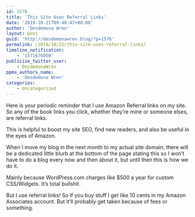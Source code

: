 ```yaml
---
id: 1576
title: 'This Site Uses Referral Links'
date: '2019-10-21T09:40:47+00:00'
author: 'Desdemona Wren'
layout: post
guid: 'http://desdemonawren.blog/?p=1576'
permalink: /2019/10/21/this-site-uses-referral-links/
timeline_notification:
    - '1571676050'
publicize_twitter_user:
    - DesdemonaWren
ppma_authors_name:
    - 'Desdemona Wren'
categories:
    - Uncategorized
---
```


Here is your periodic reminder that I use Amazon Referral links on my site. So any of the book links you click, whether they’re mine or someone elses, are referral links.

This is helpful to boost my site SEO, find new readers, and also be useful in the eyes of Amazon.

When I move my blog in the next month to my actual site domain, there will be a dedicated little blurb at the bottom of the page stating this so I won’t have to do a blog every now and then about it, but until then this is how we do it.

Mainly because WordPress.com charges like $500 a year for custom CSS/Widgets. It’s total bullshit.

But I use referral links! So if you buy stuff I get like 10 cents in my Amazon Associates account. But it’ll probably get taken because of fees or something.